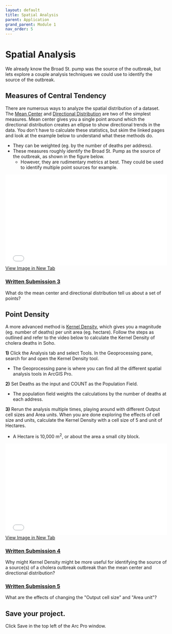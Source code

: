 ```yaml
---
layout: default
title: Spatial Analysis
parent: Application
grand_parent: Module 1
nav_order: 5
---
```


# Spatial Analysis

We already know the Broad St. pump was the source of the outbreak, but lets explore a couple analysis techniques we could use to identify the source of the outbreak.

## Measures of Central Tendency

There are numerous ways to analyze the spatial distribution of a dataset.  The [Mean Center](https://pro.arcgis.com/en/pro-app/latest/tool-reference/spatial-statistics/mean-center.htm) and [Directional Distribution](https://pro.arcgis.com/en/pro-app/latest/tool-reference/spatial-statistics/directional-distribution.htm) are two of the simplest measures.  Mean center gives you a single point around which the directional distribution creates an ellipse to show directional trends in the data.  You don't have to calculate these statistics, but skim the linked pages and look at the example below to understand what these methods do.
* They can be weighted (eg. by the number of deaths per address).
* These measures roughly identify the Broad St. Pump as the source of the outbreak, as shown in the figure below.
  * However, they are rudimentary metrics at best.  They could be used to identify multiple point sources for example.

<div style="overflow: hidden;
  padding-top: 56.25%;
  position: relative">
  <iframe src="Distribution.png" title="Processes" scrolling="no" frameborder="0"
    style="border: 0;
   height: 100%;
   left: 0;
   position: absolute;
   top: 0;
   width: 100%;">
   <p>Your browser does not support iframes.</p>
 </iframe>
</div>
<a href="Distribution.png" target="_blank">View Image in New Tab</a>


### [**Written Submission 3**](/Assessment.html#written-submission-3)

What do the mean center and directional distribution tell us about a set of points?

## Point Density

A more advanced method is [Kernel Density](https://pro.arcgis.com/en/pro-app/latest/tool-reference/spatial-analyst/kernel-density.htm), which gives you a magnitude (eg. number of deaths) per unit area (eg. hectare).  Follow the steps as outlined and refer to the video below to calculate the Kernel Density of cholera deaths in Soho.

**1)** Click the Analysis tab and select Tools.  In the Geoprocessing pane, search for and open the Kernel Density tool.
* The Geoprocessing pane is where you can find all the different spatial analysis tools in ArcGIS Pro.

**2)** Set Deaths as the input and COUNT as the Population Field.
* The population field weights the calculations by the number of deaths at each address.

**3)** Rerun the analysis multiple times, playing around with different Output cell sizes and Area units.  When you are done exploring the effects of cell size and units, calculate the Kernel Density with a cell size of 5 and unit of Hectares.
* A Hectare is 10,000 m<sup>2</sup>, or about the area a small city block.

<div style="overflow: hidden;
  padding-top: 56.25%;
  position: relative">
  <iframe src="KD.mp4" title="Processes" scrolling="no" frameborder="0"
    style="border: 0;
   height: 100%;
   left: 0;
   position: absolute;
   top: 0;
   width: 100%;">
   <p>Your browser does not support iframes.</p>
 </iframe>
</div>
<a href="KD.mp4" target="_blank">View Image in New Tab</a>

### [**Written Submission 4**](/Assessment.html#written-submission-3)

Why might Kernel Density might be more useful for identifying the source of a source(s) of a cholera outbreak outbreak than the mean center and directional distribution?

### [**Written Submission 5**](/Assessment.html#written-submission-4)
What are the effects of changing the "Output cell size" and "Area unit"?

## Save your project.

Click Save in the top left of the Arc Pro window.
